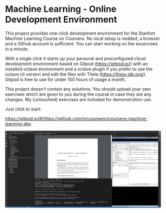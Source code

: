 # Machine Learning - Online Development Environment

This project provides one-click development environment for the Stanfort Machine Learning Course on Coursera.
No local setup is nedded, a browser and a Github account is sufficient. You can start working on the excercises in a minute.

With a single click it starts up your personal and preconfigured cloud development environment based on Gitpod (https://gitpod.io/)
with an installed octave environment and a octave plugin if you prefer to use the octave cli version and edit the
files with Theia (https://theia-ide.org/). Gitpod is free to use for under 100 hours of usage a month.

This project doesn't contain any solutions. You should upload your own exercises which are given to you during the course in case they are any changes.
My (untouched) exercises are included for demonstration use.

Just click to start:

https://gitpod.io/#/https://github.com/mrussmann/coursera-machine-learning-dev

![Screenshot](./screenshot.png "Screenshot")